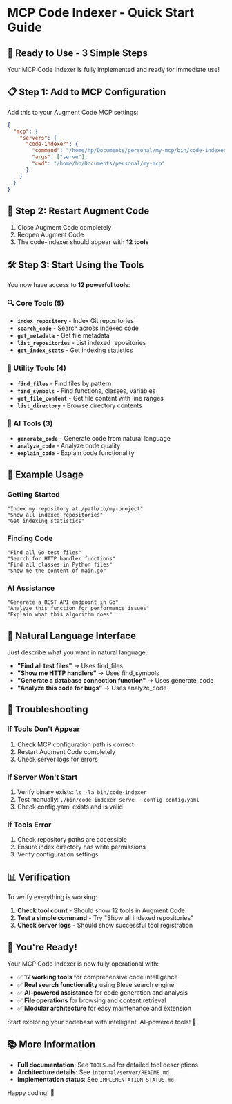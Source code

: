 # MCP Code Indexer - Quick Start Guide

## 🚀 **Ready to Use - 3 Simple Steps**

Your MCP Code Indexer is fully implemented and ready for immediate use!

## 📋 **Step 1: Add to MCP Configuration**

Add this to your Augment Code MCP settings:

```json
{
  "mcp": {
    "servers": {
      "code-indexer": {
        "command": "/home/hp/Documents/personal/my-mcp/bin/code-indexer",
        "args": ["serve"],
        "cwd": "/home/hp/Documents/personal/my-mcp"
      }
    }
  }
}
```

## 🔄 **Step 2: Restart Augment Code**

1. Close Augment Code completely
2. Reopen Augment Code
3. The code-indexer should appear with **12 tools**

## 🛠️ **Step 3: Start Using the Tools**

You now have access to **12 powerful tools**:

### **🔍 Core Tools (5)**
- **`index_repository`** - Index Git repositories
- **`search_code`** - Search across indexed code
- **`get_metadata`** - Get file metadata
- **`list_repositories`** - List indexed repositories
- **`get_index_stats`** - Get indexing statistics

### **📁 Utility Tools (4)**
- **`find_files`** - Find files by pattern
- **`find_symbols`** - Find functions, classes, variables
- **`get_file_content`** - Get file content with line ranges
- **`list_directory`** - Browse directory contents

### **🤖 AI Tools (3)**
- **`generate_code`** - Generate code from natural language
- **`analyze_code`** - Analyze code quality
- **`explain_code`** - Explain code functionality

## 💬 **Example Usage**

### **Getting Started**
```
"Index my repository at /path/to/my-project"
"Show all indexed repositories"
"Get indexing statistics"
```

### **Finding Code**
```
"Find all Go test files"
"Search for HTTP handler functions"
"Find all classes in Python files"
"Show me the content of main.go"
```

### **AI Assistance**
```
"Generate a REST API endpoint in Go"
"Analyze this function for performance issues"
"Explain what this algorithm does"
```

## 🎯 **Natural Language Interface**

Just describe what you want in natural language:

- **"Find all test files"** → Uses find_files
- **"Show me HTTP handlers"** → Uses find_symbols  
- **"Generate a database connection function"** → Uses generate_code
- **"Analyze this code for bugs"** → Uses analyze_code

## 🔧 **Troubleshooting**

### **If Tools Don't Appear**
1. Check MCP configuration path is correct
2. Restart Augment Code completely
3. Check server logs for errors

### **If Server Won't Start**
1. Verify binary exists: `ls -la bin/code-indexer`
2. Test manually: `./bin/code-indexer serve --config config.yaml`
3. Check config.yaml exists and is valid

### **If Tools Error**
1. Check repository paths are accessible
2. Ensure index directory has write permissions
3. Verify configuration settings

## 📊 **Verification**

To verify everything is working:

1. **Check tool count** - Should show 12 tools in Augment Code
2. **Test a simple command** - Try "Show all indexed repositories"
3. **Check server logs** - Should show successful tool registration

## 🎉 **You're Ready!**

Your MCP Code Indexer is now fully operational with:

- ✅ **12 working tools** for comprehensive code intelligence
- ✅ **Real search functionality** using Bleve search engine
- ✅ **AI-powered assistance** for code generation and analysis
- ✅ **File operations** for browsing and content retrieval
- ✅ **Modular architecture** for easy maintenance and extension

Start exploring your codebase with intelligent, AI-powered tools! 🚀

## 📚 **More Information**

- **Full documentation**: See `TOOLS.md` for detailed tool descriptions
- **Architecture details**: See `internal/server/README.md`
- **Implementation status**: See `IMPLEMENTATION_STATUS.md`

Happy coding! 🎯
